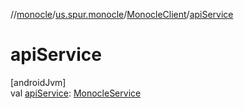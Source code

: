 //[monocle](../../../index.md)/[us.spur.monocle](../index.md)/[MonocleClient](index.md)/[apiService](api-service.md)

# apiService

[androidJvm]\
val [apiService](api-service.md): [MonocleService](../-monocle-service/index.md)
